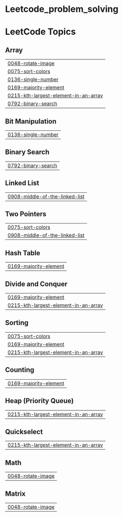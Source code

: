 # Leetcode_problem_solving

<!---LeetCode Topics Start-->
# LeetCode Topics
## Array
|  |
| ------- |
| [0048-rotate-image](https://github.com/shrabon10/Leetcode_problem_solving/tree/master/0048-rotate-image) |
| [0075-sort-colors](https://github.com/shrabon10/Leetcode_problem_solving/tree/master/0075-sort-colors) |
| [0136-single-number](https://github.com/shrabon10/Leetcode_problem_solving/tree/master/0136-single-number) |
| [0169-majority-element](https://github.com/shrabon10/Leetcode_problem_solving/tree/master/0169-majority-element) |
| [0215-kth-largest-element-in-an-array](https://github.com/shrabon10/Leetcode_problem_solving/tree/master/0215-kth-largest-element-in-an-array) |
| [0792-binary-search](https://github.com/shrabon10/Leetcode_problem_solving/tree/master/0792-binary-search) |
## Bit Manipulation
|  |
| ------- |
| [0136-single-number](https://github.com/shrabon10/Leetcode_problem_solving/tree/master/0136-single-number) |
## Binary Search
|  |
| ------- |
| [0792-binary-search](https://github.com/shrabon10/Leetcode_problem_solving/tree/master/0792-binary-search) |
## Linked List
|  |
| ------- |
| [0908-middle-of-the-linked-list](https://github.com/shrabon10/Leetcode_problem_solving/tree/master/0908-middle-of-the-linked-list) |
## Two Pointers
|  |
| ------- |
| [0075-sort-colors](https://github.com/shrabon10/Leetcode_problem_solving/tree/master/0075-sort-colors) |
| [0908-middle-of-the-linked-list](https://github.com/shrabon10/Leetcode_problem_solving/tree/master/0908-middle-of-the-linked-list) |
## Hash Table
|  |
| ------- |
| [0169-majority-element](https://github.com/shrabon10/Leetcode_problem_solving/tree/master/0169-majority-element) |
## Divide and Conquer
|  |
| ------- |
| [0169-majority-element](https://github.com/shrabon10/Leetcode_problem_solving/tree/master/0169-majority-element) |
| [0215-kth-largest-element-in-an-array](https://github.com/shrabon10/Leetcode_problem_solving/tree/master/0215-kth-largest-element-in-an-array) |
## Sorting
|  |
| ------- |
| [0075-sort-colors](https://github.com/shrabon10/Leetcode_problem_solving/tree/master/0075-sort-colors) |
| [0169-majority-element](https://github.com/shrabon10/Leetcode_problem_solving/tree/master/0169-majority-element) |
| [0215-kth-largest-element-in-an-array](https://github.com/shrabon10/Leetcode_problem_solving/tree/master/0215-kth-largest-element-in-an-array) |
## Counting
|  |
| ------- |
| [0169-majority-element](https://github.com/shrabon10/Leetcode_problem_solving/tree/master/0169-majority-element) |
## Heap (Priority Queue)
|  |
| ------- |
| [0215-kth-largest-element-in-an-array](https://github.com/shrabon10/Leetcode_problem_solving/tree/master/0215-kth-largest-element-in-an-array) |
## Quickselect
|  |
| ------- |
| [0215-kth-largest-element-in-an-array](https://github.com/shrabon10/Leetcode_problem_solving/tree/master/0215-kth-largest-element-in-an-array) |
## Math
|  |
| ------- |
| [0048-rotate-image](https://github.com/shrabon10/Leetcode_problem_solving/tree/master/0048-rotate-image) |
## Matrix
|  |
| ------- |
| [0048-rotate-image](https://github.com/shrabon10/Leetcode_problem_solving/tree/master/0048-rotate-image) |
<!---LeetCode Topics End-->